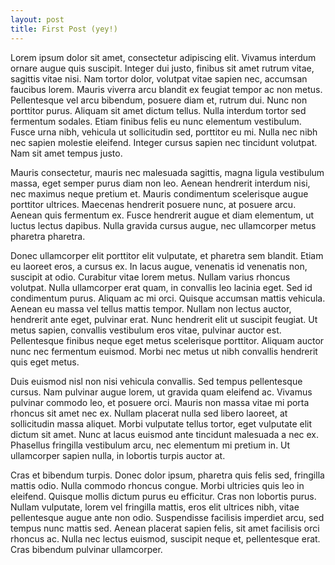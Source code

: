 ```yaml
---
layout: post
title: First Post (yey!)
---
```


Lorem ipsum dolor sit amet, consectetur adipiscing elit. Vivamus interdum ornare augue quis suscipit. Integer dui justo, finibus sit amet rutrum vitae, sagittis vitae nisi. Nam tortor dolor, volutpat vitae sapien nec, accumsan faucibus lorem. Mauris viverra arcu blandit ex feugiat tempor ac non metus. Pellentesque vel arcu bibendum, posuere diam et, rutrum dui. Nunc non porttitor purus. Aliquam sit amet dictum tellus. Nulla interdum tortor sed fermentum sodales. Etiam finibus felis eu nunc elementum vestibulum. Fusce urna nibh, vehicula ut sollicitudin sed, porttitor eu mi. Nulla nec nibh nec sapien molestie eleifend. Integer cursus sapien nec tincidunt volutpat. Nam sit amet tempus justo.

Mauris consectetur, mauris nec malesuada sagittis, magna ligula vestibulum massa, eget semper purus diam non leo. Aenean hendrerit interdum nisi, nec maximus neque pretium et. Mauris condimentum scelerisque augue porttitor ultrices. Maecenas hendrerit posuere nunc, at posuere arcu. Aenean quis fermentum ex. Fusce hendrerit augue et diam elementum, ut luctus lectus dapibus. Nulla gravida cursus augue, nec ullamcorper metus pharetra pharetra.

Donec ullamcorper elit porttitor elit vulputate, et pharetra sem blandit. Etiam eu laoreet eros, a cursus ex. In lacus augue, venenatis id venenatis non, suscipit at odio. Curabitur vitae lorem metus. Nullam varius rhoncus volutpat. Nulla ullamcorper erat quam, in convallis leo lacinia eget. Sed id condimentum purus. Aliquam ac mi orci. Quisque accumsan mattis vehicula. Aenean eu massa vel tellus mattis tempor. Nullam non lectus auctor, hendrerit ante eget, pulvinar erat. Nunc hendrerit elit ut suscipit feugiat. Ut metus sapien, convallis vestibulum eros vitae, pulvinar auctor est. Pellentesque finibus neque eget metus scelerisque porttitor. Aliquam auctor nunc nec fermentum euismod. Morbi nec metus ut nibh convallis hendrerit quis eget metus.

Duis euismod nisl non nisi vehicula convallis. Sed tempus pellentesque cursus. Nam pulvinar augue lorem, ut gravida quam eleifend ac. Vivamus pulvinar commodo leo, et posuere orci. Mauris non massa vitae mi porta rhoncus sit amet nec ex. Nullam placerat nulla sed libero laoreet, at sollicitudin massa aliquet. Morbi vulputate tellus tortor, eget vulputate elit dictum sit amet. Nunc at lacus euismod ante tincidunt malesuada a nec ex. Phasellus fringilla vestibulum arcu, nec elementum mi pretium in. Ut ullamcorper sapien nulla, in lobortis turpis auctor at.

Cras et bibendum turpis. Donec dolor ipsum, pharetra quis felis sed, fringilla mattis odio. Nulla commodo rhoncus congue. Morbi ultricies quis leo in eleifend. Quisque mollis dictum purus eu efficitur. Cras non lobortis purus. Nullam vulputate, lorem vel fringilla mattis, eros elit ultrices nibh, vitae pellentesque augue ante non odio. Suspendisse facilisis imperdiet arcu, sed tempus nunc mattis sed. Aenean placerat sapien felis, sit amet facilisis orci rhoncus ac. Nulla nec lectus euismod, suscipit neque et, pellentesque erat. Cras bibendum pulvinar ullamcorper. 
